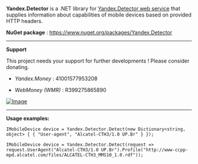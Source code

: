 **Yandex.Detector** is a .NET library for [Yandex.Detector web service](http://api.yandex.ru/detector) that supplies information about capabilities of mobile devices based on provided HTTP headers.

**NuGet package** : https://www.nuget.org/packages/Yandex.Detector

***

**Support**

This project needs your support for further developments ! Please consider donating.

- _Yandex.Money_ : 41001577953208

- _WebMoney (WMR)_ : R399275865890

[![Image](https://www.paypalobjects.com/en_US/i/btn/btn_donateCC_LG.gif)](https://www.paypal.com/cgi-bin/webscr?cmd=_s-xclick&hosted_button_id=APHM8MU9N76V8 "Donate")

***

**Usage examples:**

`IMobileDevice device = Yandex.Detector.Detect(new Dictionary<string, object> { { "User-agent", "Alcatel-CTH3/1.0 UP.Br" } });`

`IMobileDevice device = Yandex.Detector.Detect(request => request.UserAgent("Alcatel-CTH3/1.0 UP.Br").Profile("http://www-ccpp-mpd.alcatel.com/files/ALCATEL-CTH3_MMS10_1.0.rdf"));`